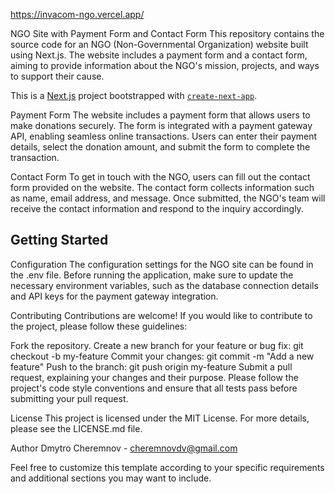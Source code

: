 https://invacom-ngo.vercel.app/

NGO Site with Payment Form and Contact Form
This repository contains the source code for an NGO (Non-Governmental Organization) website built using Next.js. The website includes a payment form and a contact form, aiming to provide information about the NGO's mission, projects, and ways to support their cause.

This is a [Next.js](https://nextjs.org/) project bootstrapped with [`create-next-app`](https://github.com/vercel/next.js/tree/canary/packages/create-next-app).


Payment Form
The website includes a payment form that allows users to make donations securely. The form is integrated with a payment gateway API, enabling seamless online transactions. Users can enter their payment details, select the donation amount, and submit the form to complete the transaction.

Contact Form
To get in touch with the NGO, users can fill out the contact form provided on the website. The contact form collects information such as name, email address, and message. Once submitted, the NGO's team will receive the contact information and respond to the inquiry accordingly.
## Getting Started

Configuration
The configuration settings for the NGO site can be found in the .env file. Before running the application, make sure to update the necessary environment variables, such as the database connection details and API keys for the payment gateway integration.

Contributing
Contributions are welcome! If you would like to contribute to the project, please follow these guidelines:

Fork the repository.
Create a new branch for your feature or bug fix: git checkout -b my-feature
Commit your changes: git commit -m "Add a new feature"
Push to the branch: git push origin my-feature
Submit a pull request, explaining your changes and their purpose.
Please follow the project's code style conventions and ensure that all tests pass before submitting your pull request.

License
This project is licensed under the MIT License. For more details, please see the LICENSE.md file.

Author
Dmytro Cheremnov - cheremnovdv@gmail.com


Feel free to customize this template according to your specific requirements and additional sections you may want to include.